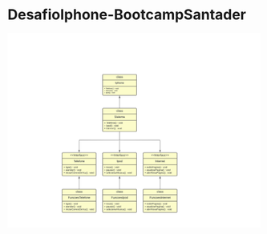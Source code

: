 # DesafioIphone-BootcampSantader
![UML](https://github.com/Andersonlsilvas/DesafioIphone-BootcampSantader/blob/main/Uml%20Desafio%20Iphone.png)
